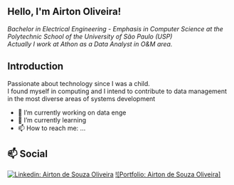 ## Hello, I'm Airton Oliveira!

*Bachelor in Electrical Engineering - Emphasis in Computer Science at the Polytechnic School of the University of São Paulo (USP) <br>
Actually I work at Athon as a Data Analyst in O&M area.<br>*

## Introduction

Passionate about technology since I was a child. <br>
I found myself in computing and I intend to contribute to data management in the most diverse areas of systems development <br>

- 🔭 I’m currently working on data enge
- 🌱 I’m currently learning 
- 📫 How to reach me: ...

## 📫 Social
[![Linkedin: Airton de Souza Oliveira](https://img.shields.io/badge/LinkedIn-0077B5?style=for-the-badge&logo=linkedin&logoColor=white)](https://www.linkedin.com/in/airton-de-souza-oliveira-a147a81a8/)
[![Portfolio: Airton de Souza Oliveira]](https://airtonsz.github.io/portfolio/)

<!--
**AirtonSZ/AirtonSZ** is a ✨ _special_ ✨ repository because its `README.md` (this file) appears on your GitHub profile.

Here are some ideas to get you started:

- 🔭 I’m currently working on ...
- 🌱 I’m currently learning ...
- 👯 I’m looking to collaborate on ...
- 🤔 I’m looking for help with ...
- 💬 Ask me about ...
- 📫 How to reach me: ...
- 😄 Pronouns: ...
- ⚡ Fun fact: ...
-->
